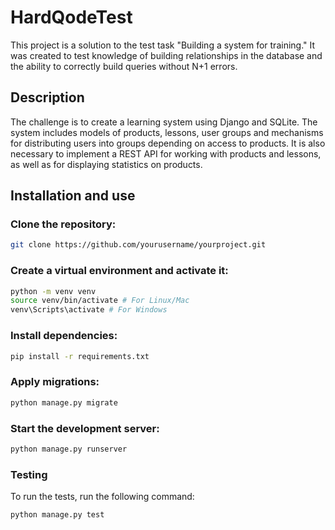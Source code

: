 # HardQodeTest

This project is a solution to the test task "Building a system for training." It was created to test knowledge of building relationships in the database and the ability to correctly build queries without N+1 errors.

## Description

The challenge is to create a learning system using Django and SQLite. The system includes models of products, lessons, user groups and mechanisms for distributing users into groups depending on access to products. It is also necessary to implement a REST API for working with products and lessons, as well as for displaying statistics on products.

## Installation and use

### Clone the repository:

```bash
git clone https://github.com/yourusername/yourproject.git
```

### Create a virtual environment and activate it:

```bash
python -m venv venv
source venv/bin/activate # For Linux/Mac
venv\Scripts\activate # For Windows
```

### Install dependencies:

```bash
pip install -r requirements.txt
```

### Apply migrations:

```bash
python manage.py migrate
```

### Start the development server:

```bash
python manage.py runserver
```

### Testing
To run the tests, run the following command:

```bash
python manage.py test
```
